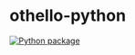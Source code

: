 # othello-python
[![Python package](https://github.com/upnt/othello-python/actions/workflows/python-package.yml/badge.svg)](https://github.com/upnt/othello-python/actions/workflows/python-package.yml)
